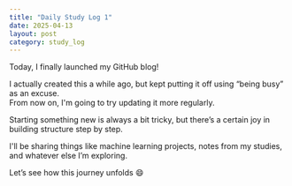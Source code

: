 ```yaml
---
title: "Daily Study Log 1"
date: 2025-04-13
layout: post
category: study_log
---
```



Today, I finally launched my GitHub blog!

I actually created this a while ago, but kept putting it off using “being busy” as an excuse.  
From now on, I'm going to try updating it more regularly.

Starting something new is always a bit tricky, but there’s a certain joy in building structure step by step.

I'll be sharing things like machine learning projects, notes from my studies, and whatever else I’m exploring.

Let’s see how this journey unfolds 😄
